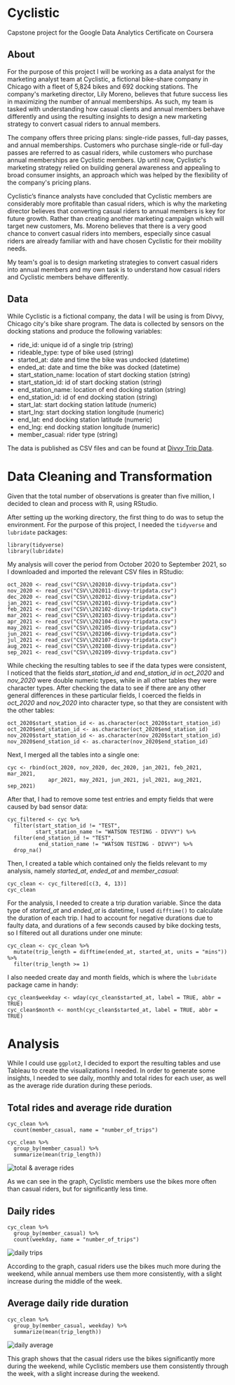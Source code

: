 # Cyclistic
Capstone project for the Google Data Analytics Certificate on Coursera

## About
For the purpose of this project I will be working as a data analyst for the marketing analyst team at Cyclistic, a fictional bike-share company in Chicago with a fleet of 5,824 bikes and 692 docking stations. The company's marketing director, Lily Moreno, believes that future success lies in maximizing the number of annual memberships. As such, my team is tasked with understanding how casual clients and annual members behave differently and using the resulting insights to design a new marketing strategy to convert casual riders to annual members.

The company offers three pricing plans: single-ride passes, full-day passes, and annual memberships. Customers who purchase single-ride or full-day passes are referred to as casual riders, while customers who purchase annual memberships are Cyclistic members. Up until now, Cyclistic's marketing strategy relied on building general awareness and appealing to broad consumer insights, an approach which was helped by the flexibility of the company's pricing plans.

Cyclistic’s finance analysts have concluded that Cyclistic members are considerably more profitable than casual riders, which is why the marketing director believes that converting casual riders to annual members is key for future growth. Rather than creating another marketing campaign which will target new customers, Ms. Moreno believes that there is a very good chance to convert casual riders into members, especially since casual riders are already familiar with and have chosen Cyclistic for their mobility needs.

My team's goal is to design marketing strategies to convert casual riders into annual members and my own task is to understand how casual riders and Cyclistic members behave differently.

## Data
While Cyclistic is a fictional company, the data I will be using is from Divvy, Chicago city's bike share program. The data is collected by sensors on the docking stations and produce the following variables:

* ride_id: unique id of a single trip (string)
* rideable_type: type of bike used (string)
* started_at: date and time the bike was undocked (datetime)
* ended_at: date and time the bike was docked (datetime)
* start_station_name: location of start docking station (string)
* start_station_id: id of start docking station (string)
* end_station_name: location of end docking station (string)
* end_station_id: id of end docking station (string)
* start_lat: start docking station latitude (numeric)
* start_lng: start docking station longitude (numeric)
* end_lat: end docking station latitude (numeric)
* end_lng: end docking station longitude (numeric)
* member_casual: rider type (string)

The data is published as CSV files and can be found at [Divvy Trip Data](https://divvy-tripdata.s3.amazonaws.com/index.html).

# Data Cleaning and Transformation
Given that the total number of observations is greater than five million, I decided to clean and process with R, using RStudio. 

After setting up the working directory, the first thing to do was to setup the environment. For the purpose of this project, I needed the ```tidyverse``` and ```lubridate``` packages:

```
library(tidyverse)
library(lubridate)
```

My analysis will cover the period from October 2020 to September 2021, so I downloaded and imported the relevant CSV files in RStudio:

```
oct_2020 <- read_csv("CSV\\202010-divvy-tripdata.csv")
nov_2020 <- read_csv("CSV\\202011-divvy-tripdata.csv")
dec_2020 <- read_csv("CSV\\202012-divvy-tripdata.csv")
jan_2021 <- read_csv("CSV\\202101-divvy-tripdata.csv") 
feb_2021 <- read_csv("CSV\\202102-divvy-tripdata.csv") 
mar_2021 <- read_csv("CSV\\202103-divvy-tripdata.csv")
apr_2021 <- read_csv("CSV\\202104-divvy-tripdata.csv")
may_2021 <- read_csv("CSV\\202105-divvy-tripdata.csv")
jun_2021 <- read_csv("CSV\\202106-divvy-tripdata.csv")
jul_2021 <- read_csv("CSV\\202107-divvy-tripdata.csv")
aug_2021 <- read_csv("CSV\\202108-divvy-tripdata.csv")
sep_2021 <- read_csv("CSV\\202109-divvy-tripdata.csv") 
```

While checking the resulting tables to see if the data types were consistent, I noticed that the fields *start_station_id* and *end_station_id* in *oct_2020* and *nov_2020* were double numeric types, while in all other tables they were character types. After checking the data to see if there are any other general differences in these particular fields, I coerced the fields in *oct_2020* and *nov_2020* into character type, so that they are consistent with the other tables:

```
oct_2020$start_station_id <- as.character(oct_2020$start_station_id)
oct_2020$end_station_id <- as.character(oct_2020$end_station_id)
nov_2020$start_station_id <- as.character(nov_2020$start_station_id)
nov_2020$end_station_id <- as.character(nov_2020$end_station_id)
```

Next, I merged all the tables into a single one:

```
cyc <- rbind(oct_2020, nov_2020, dec_2020, jan_2021, feb_2021, mar_2021, 
             apr_2021, may_2021, jun_2021, jul_2021, aug_2021, sep_2021)
```

After that, I had to remove some test entries and empty fields that were caused by bad sensor data:

```
cyc_filtered <- cyc %>% 
  filter(start_station_id != "TEST", 
         start_station_name != "WATSON TESTING - DIVVY") %>% 
  filter(end_station_id != "TEST", 
          end_station_name != "WATSON TESTING - DIVVY") %>% 
  drop_na()
```

Then, I created a table which contained only the fields relevant to my analysis, namely *started_at*, *ended_at* and *member_casual*:

```
cyc_clean <- cyc_filtered[c(3, 4, 13)]
cyc_clean
```

For the analysis, I needed to create a trip duration variable. Since the data type of *started_at* and *ended_at* is datetime, I used ```difftime()``` to calculate the duration of each trip. I had to account for negative durations due to faulty data, and durations of a few seconds caused by bike docking tests, so I filtered out all durations under one minute:

```
cyc_clean <- cyc_clean %>% 
  mutate(trip_length = difftime(ended_at, started_at, units = "mins")) %>% 
  filter(trip_length >= 1)
```

I also needed create day and month fields, which is where the ```lubridate``` package came in handy:

```
cyc_clean$weekday <- wday(cyc_clean$started_at, label = TRUE, abbr = TRUE)
cyc_clean$month <- month(cyc_clean$started_at, label = TRUE, abbr = TRUE)
```

# Analysis
While I could use ```ggplot2```, I decided to export the resulting tables and use Tableau to create the visualizations I needed.
In order to generate some insights, I needed to see daily, monthly and total rides for each user, as well as the average ride duration during these periods.

## Total rides and average ride duration
```
cyc_clean %>% 
  count(member_casual, name = "number_of_trips")
```
```
cyc_clean %>% 
  group_by(member_casual) %>% 
  summarize(mean(trip_length))
```  
![total & average rides](https://github.com/dtsolovos/Cyclistic/blob/main/Total%20%26%20Average%20Trip.png)

As we can see in the graph, Cyclistic members use the bikes more often than casual riders, but for significantly less time.

## Daily rides

```
cyc_clean %>% 
  group_by(member_casual) %>% 
  count(weekday, name = "number_of_trips")
```
![daily trips](https://github.com/dtsolovos/Cyclistic/blob/main/Daily%20Trips.png)

According to the graph, casual riders use the bikes much more during the weekend, while annual members use them more consistently, with a slight increase during the middle of the week.

## Average daily ride duration

```
cyc_clean %>% 
  group_by(member_casual, weekday) %>% 
  summarize(mean(trip_length))
```
![daily average](https://github.com/dtsolovos/Cyclistic/blob/main/Daily%20Average%20Trip%20Duration.png)

This graph shows that the casual riders use the bikes significantly more during the weekend, while Cyclistic members use them consistently through the week, with a slight increase during the weekend.





